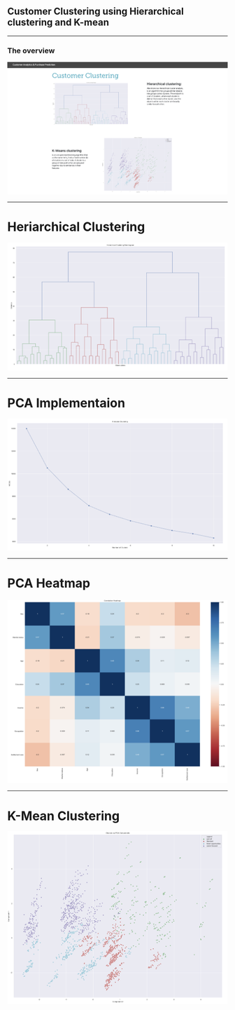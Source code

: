 ## Customer Clustering using Hierarchical clustering and K-mean 


------------------------

### The overview
![](images/Cluster-1.png)

------------------------

# Heriarchical Clustering
![](images/Hierarchical.png)

------------------------

# PCA Implementaion
![](images/pca-1.png)

------------------------

# PCA Heatmap
![](images/heatmap.png)

------------------------

# K-Mean Clustering
![](images/k-mean.png)
